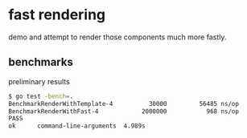 # fast rendering

demo and attempt to render those components much more fastly.


## benchmarks

preliminary results

```sh
$ go test -bench=.
BenchmarkRenderWithTemplate-4   	   30000	     56485 ns/op
BenchmarkRenderWithFast-4       	 2000000	       968 ns/op
PASS
ok  	command-line-arguments	4.989s
```
